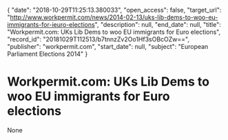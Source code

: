 {
  "date": "2018-10-29T11:25:13.380033", 
  "open_access": false, 
  "target_url": "http://www.workpermit.com/news/2014-02-13/uks-lib-dems-to-woo-eu-immigrants-for-ieuro-elections", 
  "description": null, 
  "end_date": null, 
  "title": "Workpermit.com: UKs Lib Dems to woo EU immigrants for Euro elections", 
  "record_id": "20181029T112513/b7tnnzZv2Oo1Hf3sOBcOZw==", 
  "publisher": "workpermit.com", 
  "start_date": null, 
  "subject": "European Parliament Elections 2014"
}

# Workpermit.com: UKs Lib Dems to woo EU immigrants for Euro elections

None